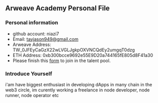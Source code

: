 ## Arweave Academy Personal File

### Personal information

- github account: niazi7 
- Email: tayjason949@gmail.com
- Arweave Address: TW_0JFEyCaGzX22wLVGLJgkpOXVNCQdEy2umgqT0dzg
- ETH Address: 0xb300bcce9692e55E9D20a744165fE805d8F41a30
- Please finish this [form](https://docs.google.com/forms/d/e/1FAIpQLSfWA5fIIcBgmRppm3jNz5vmf9Mai_QMVil-2pO4r7YKn_Zhtw/viewform?usp=sf_link) to join in the talent pool.

### Introduce Yourself
 i'am have biggest enthusiast in developing dApps in many chain in the web3 circle, im curently working a freelance in node developer, node runner, node operator etc

